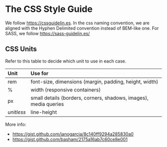 # The CSS Style Guide

We follow https://cssguidelin.es. In the css naming convention, we are aligned with the Hyphen Delimited convention instead of BEM-like one.
For SASS, we follow https://sass-guidelin.es/

## CSS Units

Refer to this table to decide which unit to use in each case.

| Unit       | Use for                                                          |
|:-----------|:-----------------------------------------------------------------|
| rem        | font-size, dimensions (margin, padding, height, width)           |
| %          | width (responsive containers)                                    |
| px         | small details (borders, corners, shadows, images), media queries |
| *unitless* | line-height                                                      |

More info: 

 - https://gist.github.com/janogarcia/8c140ff9294a285830a0
 - https://gist.github.com/basham/2175a16ab7c60ce8e001